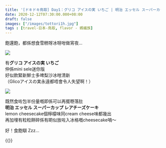 ```yaml
---
title: '[ドキドキ鳥取] Day1：グリコ アイスの実 いちご | 明治 エッセル スーパーカップ レアチーズケーキ'
date: 2020-12-12T07:30:00.000+08:00
draft: false
images: ["/images/tottori1h.jpg"]
tags : [travel-日本-鳥取, flavor - 螞蟻族]
---
```


飽還飽，都係想食雪糕呀冰呀咁做宵夜...  

![](/images/tottori1h.jpg)

有**グリコ アイスの実 いちご**  
仲係mini sele迷你版  
好似飲緊新鮮士多啤梨沙冰咁清新  
（Glicoアイスの実永遠都唔會令人失望啊！）  

![](/images/tottori1h1.jpg)

既然食咗包半份量嘅即係可以再擺嘢落肚  
**明治 エッセル スーパーカップ レアチーズケーキ**  
lemon cheesecake個檸檬味同cream cheese味都幾出  
再加埋有粒粒餅碎係有啲似放咗入冰格嘅cheesecake喎～  
  
  
好！食飽瞓 Zzz...  


{{<tottori>}}  
